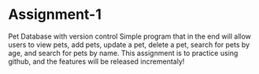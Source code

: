 # Assignment-1
Pet Database with version control
Simple program that in the end will allow users to view pets, add pets, update a pet, delete a pet, search for pets by age, and search for pets by name. This assignment is to practice using github, and the features will be released incrementaly!
